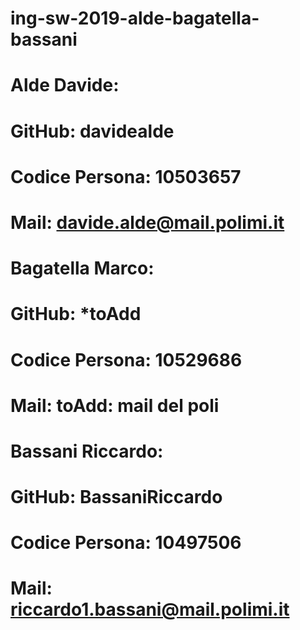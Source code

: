 # ing-sw-2019-alde-bagatella-bassani



# Alde Davide:
#       GitHub:                 davidealde
#       Codice Persona:         10503657
#       Mail:                   davide.alde@mail.polimi.it


# Bagatella Marco:
#       GitHub:                 *****toAdd****
#       Codice Persona:         10529686
#       Mail:                   ******toAdd: mail del poli******


# Bassani Riccardo:
#       GitHub:                 BassaniRiccardo
#       Codice Persona:         10497506
#       Mail:                   riccardo1.bassani@mail.polimi.it
